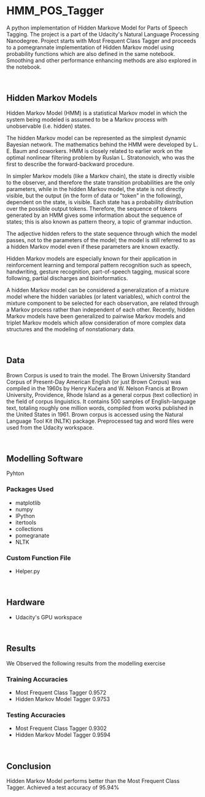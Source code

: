 # HMM_POS_Tagger
A python implementation of Hidden Markove Model for Parts of Speech Tagging. The project is a part of the Udacity's Natural
Language Processing Nanodegree. Project starts with Most Frequent Class Tagger and proceeds to a pomegrannate implementation
of Hidden Markov model using probability functions which are also defined in the same notebook. Smoothing and other
performance enhancing methods are also explored in the notebook.

<br/>

## Hidden Markov Models
Hidden Markov Model (HMM) is a statistical Markov model in which the system being modeled is assumed to be a Markov process
with unobservable (i.e. hidden) states.

The hidden Markov model can be represented as the simplest dynamic Bayesian network. The mathematics behind the HMM were
developed by L. E. Baum and coworkers. HMM is closely related to earlier work on the optimal nonlinear filtering problem by
Ruslan L. Stratonovich, who was the first to describe the forward-backward procedure.

In simpler Markov models (like a Markov chain), the state is directly visible to the observer, and therefore the state 
transition probabilities are the only parameters, while in the hidden Markov model, the state is not directly visible, but 
the output (in the form of data or "token" in the following), dependent on the state, is visible. Each state has a 
probability distribution over the possible output tokens. Therefore, the sequence of tokens generated by an HMM gives some 
information about the sequence of states; this is also known as pattern theory, a topic of grammar induction.

The adjective hidden refers to the state sequence through which the model passes, not to the parameters of the model; the 
model is still referred to as a hidden Markov model even if these parameters are known exactly.

Hidden Markov models are especially known for their application in reinforcement learning and temporal pattern recognition 
such as speech, handwriting, gesture recognition, part-of-speech tagging, musical score following, partial discharges and 
bioinformatics.

A hidden Markov model can be considered a generalization of a mixture model where the hidden variables (or latent 
variables), which control the mixture component to be selected for each observation, are related through a Markov process 
rather than independent of each other. Recently, hidden Markov models have been generalized to pairwise Markov models and 
triplet Markov models which allow consideration of more complex data structures and the modeling of nonstationary data.


<br/>

## Data
Brown Corpus is used to train the model. The Brown University Standard Corpus of Present-Day American English (or just Brown Corpus) was compiled in the 1960s by Henry Kučera and W. Nelson Francis at Brown University, Providence, Rhode Island as a general corpus (text collection) in the field of corpus linguistics. It contains 500 samples of English-language text, totaling roughly one million words, compiled from works published in the United States in 1961. Brown corpus is accessed using the Natural Language Tool Kit (NLTK) package. Preprocessed tag and word files were used from the Udacity workspace.


<br/>


## Modelling Software
Pyhton

### Packages Used
* matplotlib
* numpy
* IPython
* itertools
* collections
* pomegranate
* NLTK

### Custom Function File
* Helper.py



<br/>

## Hardware
* Udacity's GPU workspace
 

<br/>


## Results
We Observed the following results from the modelling exercise

### Training Accuracies
* Most Frequent Class Tagger    0.9572
* Hidden Markov Model Tagger    0.9753

### Testing Accuracies
* Most Frequent Class Tagger    0.9302
* Hidden Markov Model Tagger    0.9594


<br/>



## Conclusion
Hidden Markov Model performs better than the Most Frequent Class Tagger. Achieved a test accuracy of 95.94%
